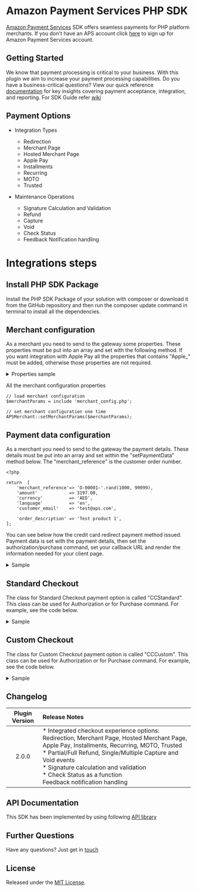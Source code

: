 # Amazon Payment Services PHP SDK
<a href="https://paymentservices.amazon.com/" target="_blank">Amazon Payment Services</a> SDK offers seamless payments for PHP platform merchants.  If you don't have an APS account click [here](https://paymentservices.amazon.com/) to sign up for Amazon Payment Services account.


## Getting Started
We know that payment processing is critical to your business. With this plugin we aim to increase your payment processing capabilities. Do you have a business-critical questions? View our quick reference [documentation](https://paymentservices.amazon.com/docs/EN/index.html) for key insights covering payment acceptance, integration, and reporting. For SDK Guide refer [wiki](https://github.com/payfort/payfort-php-sdk/wiki)


## Payment Options

* Integration Types
    * Redirection
    * Merchant Page
    * Hosted Merchant Page
    * Apple Pay
    * Installments
    * Recurring
    * MOTO
    * Trusted

* Maintenance Operations
    * Signature Calculation and Validation
    * Refund
    * Capture
    * Void
    * Check Status
    * Feedback Notification handling
 
# Integrations steps

## Install PHP SDK Package

Install the PHP SDK Package of your solution with composer or
download it from the GitHub repository and then run the composer update
command in terminal to install all the dependencies.

## Merchant configuration

As a merchant you need to send to the gateway some properties. These properties must be put into an array and set with the
following method. If you want integration with Apple Pay all
the properties that contains "Apple\_" must be added, otherwise those
properties are not required.

<details><summary>Properties sample</summary>


```php
php  
return [     'merchant_identifier'       => '**********',    
 'access_code'               => '**********',     
'SHARequestPhrase'          => '**********',    
 'SHAResponsePhrase'         => '**********',     
'SHAType'                   => '**********',    
 'sandbox_mode'              => true,     
 'Apple_AccessCode'          => '**********',    
 'Apple_SHARequestPhrase'    => '**********',    
 'Apple_SHAResponsePhrase'   => '**********',     
'Apple_SHAType'             => '**********',     
'Apple_DisplayName'         => 'Test Apple store',    
 'Apple_DomainName'          => 'https://store.local.com',     
'Apple_SupportedNetworks'   => ["visa", "masterCard", "amex", "mada"],     
'Apple_SupportedCountries'  => [],    
 'Apple_CertificatePath'     => '**path**to**certificate**',    
 'Apple_CertificateKeyPath'  => '**path**to**certificate**key**',    
 'Apple_CertificateKeyPass'  => 'apple*certificate*password',     
 // folder must be created before     
'log_path'                  => __DIR__ . '/tmp/aps.log',    
'3ds_modal'                 => true,     
'debug_mode'                => false,     
'locale'                    => 'en', ];

```


</details>


All the merchant configuration properties
```
// load merchant configuration
$merchantParams = include 'merchant_config.php';

// set merchant configuration one time
APSMerchant::setMerchantParams($merchantParams);
```

## Payment data configuration

As a merchant you need to send to the gateway the payment details. These details must be put into an array and set within the "setPaymentData" method below. The "merchant_reference" is the customer order number.

```
<?php

return  [
    'merchant_reference'=> 'O-00001-'.rand(1000, 99999),
    'amount'            => 3197.00,
    'currency'          => 'AED',
    'language'          => 'en',
    'customer_email'    => 'test@aps.com',

    'order_description' => 'Test product 1',
];
```
You can see below how the credit card redirect payment method issued. Payment data is set with the payment details, then set the
authorization/purchase command, set your callback URL and render the information needed for your client page.
<details><summary>Sample</summary>
   
```<div>
    <?php
    try {
        echo (new CCRedirect())
            ->setPaymentData($paymentData)
            ->useAuthorizationCommand()
            ->setCallbackUrl(‘callback-url.php’)
            ->render([
                    ‘button_text’   => ‘Place order with Authorization’
            ]);
    } catch (APSException $e) {
        echo ‘SETUP ERROR: ‘ . $e->getMessage();
    }
    ?>
</div>

    <?php
    try {
        echo (new CCRedirect())
            ->setPaymentData($paymentData)
            ->usePurchaseCommand()
            ->setCallbackUrl(‘callback-url.php’)
            ->render([
                    ‘button_text’   => ‘Place order with Purchase’
            ]);
    } catch (APSException $e) {
        echo ‘SETUP ERROR: ‘ . $e->getMessage();
    }
    ?>

```
</details>


## Standard Checkout

The class for Standard Checkout payment option is called "CCStandard".
This class can be used for Authorization or for Purchase command. For
example, see the code below.

<details><summary>Sample</summary>

```   
<div>
    <?php
    try {
        echo (new CCStandard())
            ->setPaymentData($paymentData)
            ->useAuthorizationCommand()
            ->setCallbackUrl('callback-url.php')
            ->render([
                    'button_text'   => 'Place order with Authorization'
            ]);
    } catch (APSException $e) {
        echo 'SETUP ERROR: ' . $e->getMessage();
    }
    ?>
</div>
<div>
    <?php
    try {
        echo (new CCStandard())
            ->setPaymentData($paymentData)
            ->usePurchaseCommand()
            ->setCallbackUrl('callback-url.php')
            ->render([
                    'button_text'   => 'Place order with Purchase'
            ]);
    } catch (APSException $e) {
        echo 'SETUP ERROR: ' . $e->getMessage();
    }
    ?>
</div>

```
</details>





## Custom Checkout

The class for Custom Checkout payment option is called "CCCustom". This
class can be used for Authorization or for Purchase command. For
example, see the code below.

<details><summary>Sample</summary>

```
<div>
    <?php
    try {
        echo (new CCCustom())
            ->setPaymentData($paymentData)
            ->useAuthorizationCommand()
            ->setCallbackUrl('callback-url.php')
            ->render([
                    'button_text'   => 'Place order with Authorization'
            ]);
    } catch (APSException $e) {
        echo 'SETUP ERROR: ' . $e->getMessage();
    }
    ?>
</div>
<div>
    <?php
    try {
        echo (new CCCustom())
            ->setPaymentData($paymentData)
            ->usePurchaseCommand()
            ->setCallbackUrl('callback-url.php')
            ->render([
                    'button_text'   => 'Place order with Purchase'
            ]);
    } catch (APSException $e) {
        echo 'SETUP ERROR: ' . $e->getMessage();
    }
    ?>
</div>


```
</details>


## Changelog

| Plugin Version | Release Notes |
| :---: | :--- |
| 2.0.0 |   * Integrated checkout experience options: Redirection, Merchant Page, Hosted Merchant Page, Apple Pay, Installments, Recurring, MOTO, Trusted <br/> * Partial/Full Refund, Single/Multiple Capture and Void events <br/> * Signature calculation and validation <br/> * Check Status as a function <br/> Feedback notification handling| 

## API Documentation
This SDK has been implemented by using following [API library](https://paymentservices-reference.payfort.com/docs/api/build/index.html)

## Further Questions
Have any questions? Just get in [touch](https://paymentservices.amazon.com/get-in-touch)

## License
Released under the [MIT License](/LICENSE).
